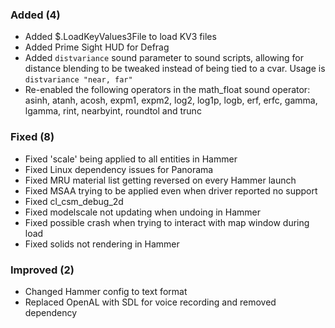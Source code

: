 

### Added (4)

- Added $.LoadKeyValues3File to load KV3 files
- Added Prime Sight HUD for Defrag
- Added `distvariance` sound parameter to sound scripts, allowing for distance blending to be tweaked instead of being tied to a cvar. Usage is `distvariance "near, far"`
- Re-enabled the following operators in the math_float sound operator:  asinh, atanh, acosh, expm1, expm2, log2, log1p, logb, erf, erfc, gamma, lgamma, rint, nearbyint, roundtol and trunc


### Fixed (8)

- Fixed 'scale' being applied to all entities in Hammer
- Fixed Linux dependency issues for Panorama
- Fixed MRU material list getting reversed on every Hammer launch
- Fixed MSAA trying to be applied even when driver reported no support
- Fixed cl_csm_debug_2d
- Fixed modelscale not updating when undoing in Hammer
- Fixed possible crash when trying to interact with map window during load
- Fixed solids not rendering in Hammer


### Improved (2)

- Changed Hammer config to text format
- Replaced OpenAL with SDL for voice recording and removed dependency
